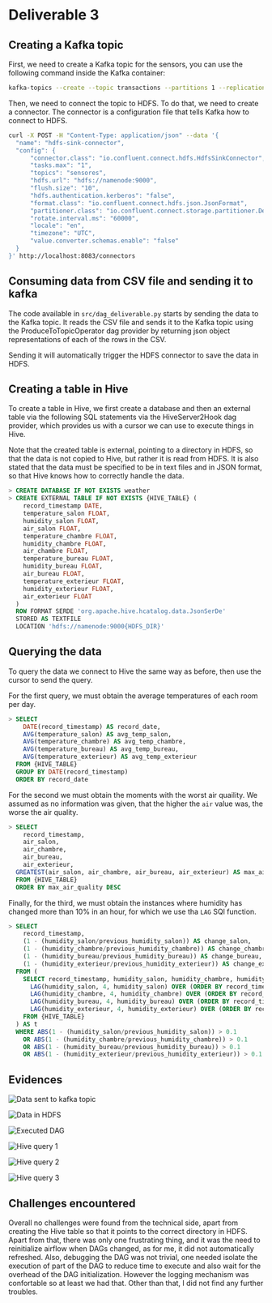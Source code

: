 # Deliverable 3

## Creating a Kafka topic

First, we need to create a Kafka topic for the sensors, you can use the following command inside the Kafka container:
```bash
kafka-topics --create --topic transactions --partitions 1 --replication-factor 1 --bootstrap-server localhost:9092
```

Then, we need to connect the topic to HDFS. To do that, we need to create a connector. The connector is a configuration file that tells Kafka how to connect to HDFS.

```bash
curl -X POST -H "Content-Type: application/json" --data '{
  "name": "hdfs-sink-connector",
  "config": {
      "connector.class": "io.confluent.connect.hdfs.HdfsSinkConnector",
      "tasks.max": "1",
      "topics": "sensores",
      "hdfs.url": "hdfs://namenode:9000",
      "flush.size": "10",
      "hdfs.authentication.kerberos": "false",
      "format.class": "io.confluent.connect.hdfs.json.JsonFormat",
      "partitioner.class": "io.confluent.connect.storage.partitioner.DefaultPartitioner",
      "rotate.interval.ms": "60000",
      "locale": "en",
      "timezone": "UTC",
      "value.converter.schemas.enable": "false"
  }
}' http://localhost:8083/connectors
```

## Consuming data from CSV file and sending it to kafka

The code available in `src/dag_deliverable.py` starts by sending the data to the Kafka topic. It reads the CSV file and sends it to the Kafka topic using the ProduceToTopicOperator dag provider by returning json object representations of each of the rows in the CSV.

Sending it will automatically trigger the HDFS connector to save the data in HDFS.

## Creating a table in Hive

To create a table in Hive, we first create a database and then an external table via the following SQL statements via the HiveServer2Hook dag provider, which provides us with a cursor we can use to execute things in Hive.

Note that the created table is external, pointing to a directory in HDFS, so that the data is not copied to Hive, but rather it is read from HDFS. It is also stated that the data must be specified to be in text files and in JSON format, so that Hive knows how to correctly handle the data.

```sql
> CREATE DATABASE IF NOT EXISTS weather
> CREATE EXTERNAL TABLE IF NOT EXISTS {HIVE_TABLE} (
    record_timestamp DATE,
    temperature_salon FLOAT,
    humidity_salon FLOAT,
    air_salon FLOAT,
    temperature_chambre FLOAT,
    humidity_chambre FLOAT,
    air_chambre FLOAT,
    temperature_bureau FLOAT,
    humidity_bureau FLOAT,
    air_bureau FLOAT,
    temperature_exterieur FLOAT,
    humidity_exterieur FLOAT,
    air_exterieur FLOAT
  )
  ROW FORMAT SERDE 'org.apache.hive.hcatalog.data.JsonSerDe'
  STORED AS TEXTFILE
  LOCATION 'hdfs://namenode:9000{HDFS_DIR}'
```

## Querying the data

To query the data we connect to Hive the same way as before, then use the cursor to send the query.

For the first query, we must obtain the average temperatures of each room per day.

```sql
> SELECT
    DATE(record_timestamp) AS record_date,
    AVG(temperature_salon) AS avg_temp_salon,
    AVG(temperature_chambre) AS avg_temp_chambre,
    AVG(temperature_bureau) AS avg_temp_bureau,
    AVG(temperature_exterieur) AS avg_temp_exterieur
  FROM {HIVE_TABLE}
  GROUP BY DATE(record_timestamp)
  ORDER BY record_date
```

For the second we must obtain the moments with the worst air quaility. We assumed as no information was given, that the higher the `air` value was, the worse the air quality.

```sql
> SELECT
    record_timestamp,
    air_salon,
    air_chambre,
    air_bureau,
    air_exterieur,
  GREATEST(air_salon, air_chambre, air_bureau, air_exterieur) AS max_air_quality
  FROM {HIVE_TABLE}
  ORDER BY max_air_quality DESC 
```

Finally, for the third, we must obtain the instances where humidity has changed more than 10% in an hour, for which we use tha `LAG` SQl function.

```sql
> SELECT
    record_timestamp,
    (1 - (humidity_salon/previous_humidity_salon)) AS change_salon,
    (1 - (humidity_chambre/previous_humidity_chambre)) AS change_chambre,
    (1 - (humidity_bureau/previous_humidity_bureau)) AS change_bureau,
    (1 - (humidity_exterieur/previous_humidity_exterieur)) AS change_exterieur
  FROM (
    SELECT record_timestamp, humidity_salon, humidity_chambre, humidity_bureau, humidity_exterieur,
      LAG(humidity_salon, 4, humidity_salon) OVER (ORDER BY record_timestamp) AS previous_humidity_salon,
      LAG(humidity_chambre, 4, humidity_chambre) OVER (ORDER BY record_timestamp) AS previous_humidity_chambre,
      LAG(humidity_bureau, 4, humidity_bureau) OVER (ORDER BY record_timestamp) AS previous_humidity_bureau,
      LAG(humidity_exterieur, 4, humidity_exterieur) OVER (ORDER BY record_timestamp) AS previous_humidity_exterieur
    FROM {HIVE_TABLE}
  ) AS t
  WHERE ABS(1 - (humidity_salon/previous_humidity_salon)) > 0.1
    OR ABS(1 - (humidity_chambre/previous_humidity_chambre)) > 0.1
    OR ABS(1 - (humidity_bureau/previous_humidity_bureau)) > 0.1
    OR ABS(1 - (humidity_exterieur/previous_humidity_exterieur)) > 0.1
```

## Evidences

![Data sent to kafka topic](images/topic.png)

![Data in HDFS](images/hdfs.png)

![Executed DAG](images/dag.png)

![Hive query 1](images/query1.png)

![Hive query 2](images/query1.png)

![Hive query 3](images/query1.png)

## Challenges encountered

Overall no challenges were found from the technical side, apart from creating the Hive table so that it points to the correct directory in HDFS. Apart from that, there was only one frustrating thing, and it was the need to reinitialize airflow when DAGs changed, as for me, it did not automatically refreshed. Also, debugging the DAG was not trivial, one needed isolate the execution of part of the DAG to reduce time to execute and also wait for the overhead of the DAG initialization. However the logging mechanism was confortable so at least we had that. Other than that, I did not find any further troubles.
